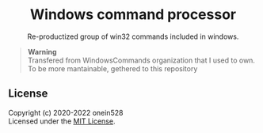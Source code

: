 <h1 align="center">
  Windows command processor
</h1>
<p align="center">
  Re-productized group of win32 commands included in windows.
</p>

> **Warning**<br/>Transfered from WindowsCommands organization that I used to own. To be more mantainable, gethered to this repository

## License

Copyright (c) 2020-2022 onein528<br/>
Licensed under the [MIT License](LICENSE).
